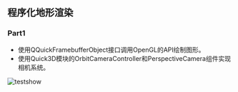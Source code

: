 ## 程序化地形渲染

### Part1

* 使用QQuickFramebufferObject接口调用OpenGL的API绘制图形。
* 使用Quick3D模块的OrbitCameraController和PerspectiveCamera组件实现相机系统。

![testshow]("./showdemo/testshow.mov") 

